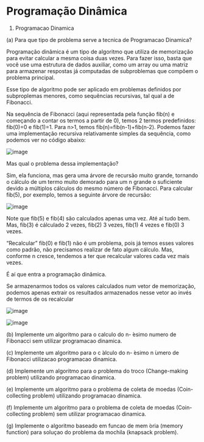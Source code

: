 # Programação Dinâmica
1. Programacao Dinamica

(a) Para que tipo de problema serve a tecnica de Programacao Dinamica?

Programação dinâmica é um tipo de algoritmo que utiliza de memorização para evitar calcular a mesma coisa duas vezes. 
Para fazer isso, basta que você use uma estrutura de dados auxiliar, como um array ou uma matriz para armazenar respostas
já computadas de subproblemas que compõem o problema principal.

Esse tipo de algoritmo pode ser aplicado em problemas definidos por subproplemas menores, como sequências recursivas, tal qual a de Fibonacci.

Na sequência de Fibonacci (aqui representada pela função fib(n) e começando a contar os termos a partir de 0), temos 2 termos predefinidos: fib(0)=0 e fib(1)=1. Para n>1, temos fib(n)=fib(n-1)+fib(n-2). Podemos fazer uma implementação recursiva relativamente simples da sequência, como podemos ver no código abaixo:

![image](https://user-images.githubusercontent.com/107331651/175106318-3b45c993-caf1-4f54-b620-f9a3464f7e5d.png)

Mas qual o problema dessa implementação?

Sim, ela funciona, mas gera uma árvore de recursão muito grande, tornando o cálculo de um termo muito demorado para um n grande o suficiente devido a múltiplos cálculos do mesmo número de Fibonacci. Para calcular fib(5), por exemplo, temos a seguinte árvore de recursão:

![image](https://user-images.githubusercontent.com/107331651/175106452-103e925a-014a-436b-a7c7-7d1012aea589.png)

Note que fib(5) e fib(4) são calculados apenas uma vez. Até aí tudo bem. Mas, fib(3) é cálculado 2 vezes, fib(2) 3 vezes, fib(1) 4 vezes e fib(0) 3 vezes.

“Recalcular” fib(0) e fib(1) não é um problema, pois já temos esses valores como padrão, não precisamos realizar de fato algum cálculo. Mas, conforme n cresce, tendemos a ter que recalcular valores cada vez mais vezes. 

É aí que entra a programação dinâmica.

Se armazenarmos todos os valores calculados num vetor de memorização, podemos apenas extrair os resultados armazenados nesse vetor ao invés de termos de os recalcular


![image](https://user-images.githubusercontent.com/107331651/175108806-2e13a349-5cbf-4478-a28a-cdf7b301652d.png)

![image](https://user-images.githubusercontent.com/107331651/175109215-c012174b-1ab6-4fef-b9bc-65db77e98cc1.png)



(b) Implemente um algoritmo para o calculo do n- ́esimo numero de Fibonacci sem utilizar programacao dinamica.

(c) Implemente um algoritmo para o c ́alculo do n- ́esimo n ́umero de Fibonacci utilizacao programacao dinamica.

(d) Implemente um algoritmo para o problema do troco (Change-making problem) utilizando programacao dinamica.

(e) Implemente um algoritmo para o problema de coleta de moedas (Coin-collecting problem) utilizando programacao dinamica.

(f) Implemente um algoritmo para o problema de coleta de moedas (Coin-collecting problem) sem utilizar programacao dinamica.

(g) Implemente o algoritmo baseado em funcao de mem ́oria (memory function) para soluçao do problema da mochila (knapsack problem).

